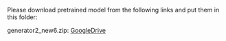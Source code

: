 Please download pretrained model from the following links and put them in this folder:

generator2_new6.zip: [GoogleDrive](https://drive.google.com/file/d/1c1oYNwIzKxCOF_6bqm3HmwYcCZv1230Z/view?usp=sharing)

